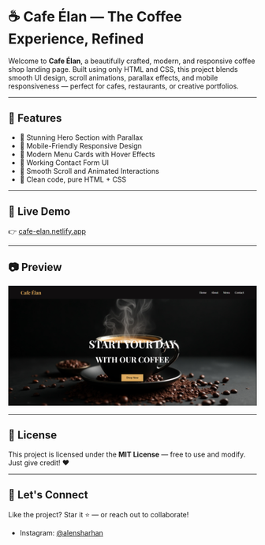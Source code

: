 # ☕ Cafe Élan — The Coffee Experience, Refined

Welcome to **Cafe Élan**, a beautifully crafted, modern, and responsive coffee shop landing page. Built using only HTML and CSS, this project blends smooth UI design, scroll animations, parallax effects, and mobile responsiveness — perfect for cafes, restaurants, or creative portfolios.

---

## 🌟 Features

- 🌆 Stunning Hero Section with Parallax
- 📱 Mobile-Friendly Responsive Design
- 🧋 Modern Menu Cards with Hover Effects
- 📩 Working Contact Form UI
- 🎯 Smooth Scroll and Animated Interactions
- 🍩 Clean code, pure HTML + CSS

---

## 🚀 Live Demo

👉 [cafe-elan.netlify.app](https://cafe-elan.netlify.app) 

---

## 📷 Preview

![Cafe Elan Screenshot](assets/Hero-page.png)

---

## 📄 License

This project is licensed under the **MIT License** — free to use and modify. Just give credit! ❤️

---

## 🤝 Let's Connect

Like the project? Star it ⭐ — or reach out to collaborate!

- Instagram: [@alensharhan](https://instagram.com/alensharhan)


